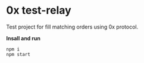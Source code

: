 
# 0x test-relay

Test project for fill matching orders using 0x protocol.

**Insall and run**
```
npm i
npm start
```
